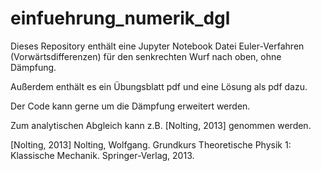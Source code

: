 # einfuehrung_numerik_dgl

Dieses Repository enthält eine Jupyter Notebook Datei Euler-Verfahren (Vorwärtsdifferenzen) für den senkrechten Wurf nach oben, ohne Dämpfung.

Außerdem enthält es ein Übungsblatt pdf und eine Lösung als pdf dazu.

Der Code kann gerne um die Dämpfung erweitert werden.

Zum analytischen Abgleich kann z.B. [Nolting, 2013] genommen werden.

[Nolting, 2013] Nolting, Wolfgang. Grundkurs Theoretische Physik 1: Klassische Mechanik. Springer-Verlag, 2013.

